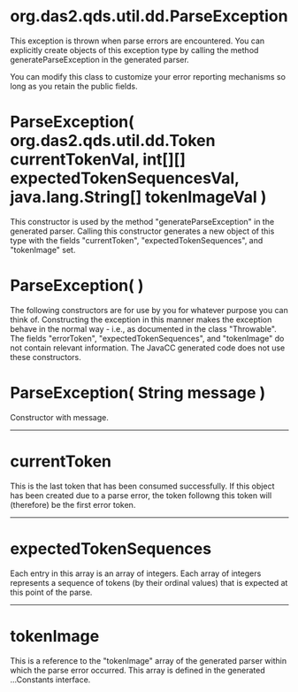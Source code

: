 # org.das2.qds.util.dd.ParseException

This exception is thrown when parse errors are encountered.
 You can explicitly create objects of this exception type by
 calling the method generateParseException in the generated
 parser.

 You can modify this class to customize your error reporting
 mechanisms so long as you retain the public fields.

# ParseException( org.das2.qds.util.dd.Token currentTokenVal, int[][] expectedTokenSequencesVal, java.lang.String[] tokenImageVal )
This constructor is used by the method "generateParseException"
 in the generated parser.  Calling this constructor generates
 a new object of this type with the fields "currentToken",
 "expectedTokenSequences", and "tokenImage" set.

# ParseException( )
The following constructors are for use by you for whatever
 purpose you can think of.  Constructing the exception in this
 manner makes the exception behave in the normal way - i.e., as
 documented in the class "Throwable".  The fields "errorToken",
 "expectedTokenSequences", and "tokenImage" do not contain
 relevant information.  The JavaCC generated code does not use
 these constructors.

# ParseException( String message )
Constructor with message.

***
<a name="currentToken"></a>
# currentToken

This is the last token that has been consumed successfully.  If
 this object has been created due to a parse error, the token
 followng this token will (therefore) be the first error token.

***
<a name="expectedTokenSequences"></a>
# expectedTokenSequences

Each entry in this array is an array of integers.  Each array
 of integers represents a sequence of tokens (by their ordinal
 values) that is expected at this point of the parse.

***
<a name="tokenImage"></a>
# tokenImage

This is a reference to the "tokenImage" array of the generated
 parser within which the parse error occurred.  This array is
 defined in the generated ...Constants interface.

